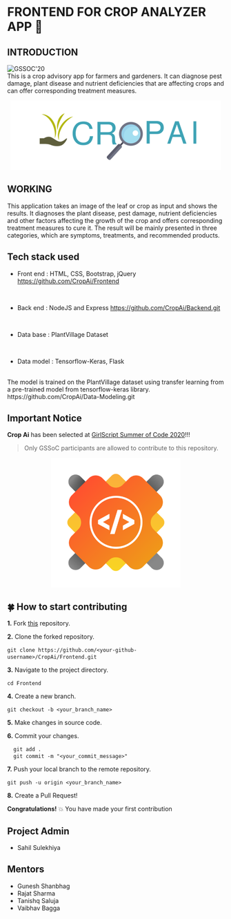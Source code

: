 # FRONTEND FOR CROP ANALYZER APP :fallen_leaf:

## INTRODUCTION
![GSSOC'20](https://img.shields.io/badge/GSSOC-20-orange?style=for-the-badge)<br /> 
This is a crop advisory app for farmers and gardeners. It can diagnose pest damage, plant disease and nutrient deficiencies that are affecting crops and can offer corresponding treatment measures.

<p align="center">
  <img width="488" height="161" src="./designs/logo-designs/cropAi-logo-croped.png">
</p>



## WORKING

This application takes an image of the leaf or crop as input and shows the results. It diagnoses the plant disease, pest damage, nutrient deficiencies and other factors affecting the growth of the crop and offers corresponding treatment measures to cure it. The result will be mainly presented in three categories, which are symptoms, treatments, and recommended products.



## Tech stack used 
- Front end : HTML, CSS, Bootstrap, jQuery
https://github.com/CropAi/Frontend
<br /> 

- Back end : NodeJS and Express
https://github.com/CropAi/Backend.git
<br /> 

- Data base : PlantVillage Dataset
<br /> 

- Data model : Tensorflow-Keras, Flask
<br/>
 The model is trained on the PlantVillage dataset using transfer learning from a pre-trained model from tensorflow-keras library. 
https://github.com/CropAi/Data-Modeling.git



## Important Notice

**Crop Ai** has been selected at [GirlScript Summer of Code 2020](https://www.gssoc.tech/)!!!

>Only GSSoC participants are allowed to contribute to this repository.

<p align="center">
  <img width="300" height="300" src="./designs/logo-designs/gssoc-logo.png">
</p>


## :four_leaf_clover: How to start contributing 


**1.** Fork [this](https://github.com/CropAi/Frontend) repository.

**2.** Clone the forked repository.

```terminal
git clone https://github.com/<your-github-username>/CropAi/Frontend.git
```

**3.** Navigate to the project directory.

```terminal
cd Frontend
```

**4.** Create a new branch.

```terminal
git checkout -b <your_branch_name>
```

**5.** Make changes in source code.

**6.** Commit your changes.

```terminal
  git add .
  git commit -m "<your_commit_message>"
```

**7.** Push your local branch to the remote repository.

```terminal
git push -u origin <your_branch_name>
```

**8.** Create a Pull Request!

**Congratulations!**  :boom: You have made your first contribution
 


## Project Admin
- Sahil Sulekhiya

## Mentors

 - Gunesh Shanbhag
 - Rajat Sharma
 - Tanishq Saluja
 - Vaibhav Bagga